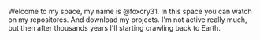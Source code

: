 Welcome to my space, my name is @foxcry31.
In this space you can watch on my repositores.
And download my projects. 
I'm not active really much, but then after thousands years I'll starting crawling back to Earth.
